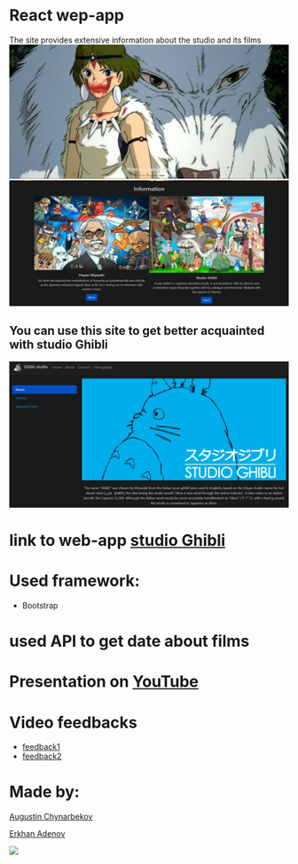 # React wep-app

The site provides extensive information about the studio and its films
![](https://github.com/GalliFrey7/web-Ghibli/blob/master/img/1.png)
![](https://github.com/GalliFrey7/web-Ghibli/blob/master/img/2.png)

## You can use this site to get better acquainted with studio Ghibli

![](https://github.com/GalliFrey7/web-Ghibli/blob/master/img/3.png)

# link to web-app [studio Ghibli](https://web-ghibli.herokuapp.com/)

# Used framework:
- Bootstrap

# used API to get date about films

# Presentation on [YouTube](https://youtu.be/sPbsM1fHLig)

# Video feedbacks
- [feedback1](https://drive.google.com/file/d/1ik57bP5-iv1I4S2Ob9NhisQzxdNZFcNT/view?usp=sharing)
- [feedback2](https://drive.google.com/file/d/1MfZ9O3qZVyasxmCY_Goh1vT2S0cY7TPV/view?usp=sharing)

# Made by:
[Augustin Chynarbekov](https://github.com/NPaugust)

[Erkhan Adenov](https://github.com/GalliFrey7)

<a href="https://github.com/GalliFrey7/web-Ghibli/graphs/contributors">
  <img src="https://contrib.rocks/image?repo=GalliFrey7/web-Ghibli" />
</a>
